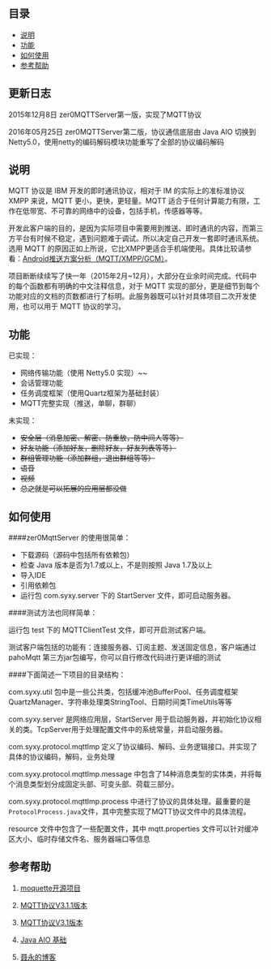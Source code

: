 ## 目录
* [说明](#1)
* [功能](#2)
* [如何使用](#3)
* [参考帮助](#4)

## 更新日志
2015年12月8日 zer0MQTTServer第一版，实现了MQTT协议

2016年05月25日 zer0MQTTServer第二版，协议通信底层由 Java AIO 切换到 Netty5.0，使用netty的编码解码模块功能重写了全部的协议编码解码

## <a name="1">说明</a>

MQTT 协议是 IBM 开发的即时通讯协议，相对于 IM 的实际上的准标准协议 XMPP 来说，MQTT 更小，更快，更轻量。MQTT 适合于任何计算能力有限，工作在低带宽、不可靠的网络中的设备，包括手机，传感器等等。

开发此客户端的目的，是因为实际项目中需要用到推送、即时通讯的内容，而第三方平台有时候不稳定，遇到问题难于调试。所以决定自己开发一套即时通讯系统。选用 MQTT 的原因正如上所说，它比XMPP更适合手机端使用。具体比较请参看：[Android推送方案分析（MQTT/XMPP/GCM）](http://m.oschina.net/blog/82059)。

项目断断续续写了快一年（2015年2月~12月），大部分在业余时间完成。代码中的每个函数都有明确的中文注释信息，对于 MQTT 实现的部分，更是细节到每个功能对应的文档的页数都进行了标明。此服务器既可以针对具体项目二次开发使用，也可以用于 MQTT 协议的学习。

## <a name="2">功能</a>
已实现：
* 网络传输功能（使用 Netty5.0 实现）~~
* 会话管理功能
* 任务调度框架（使用Quartz框架为基础封装）
* MQTT完整实现（推送，单聊，群聊）


未实现：
* ~~安全层（消息加密、解密、防重放，防中间人等等）~~
* ~~好友功能（添加好友，删除好友，好友列表等等）~~
* ~~群组管理功能（添加群组，退出群组等等）~~
* ~~语音~~
* ~~视频~~
* ~~总之就是可以拓展的应用层都没做~~

## <a name="3">如何使用</a>
####zer0MqttServer 的使用很简单：
* 下载源码（源码中包括所有依赖包）
* 检查 Java 版本是否为1.7或以上，不是则按照 Java 1.7及以上
* 导入IDE
* 引用依赖包
* 运行包 com.syxy.server 下的 StartServer 文件，即可启动服务器。

####测试方法也同样简单：

运行包 test 下的 MQTTClientTest 文件，即可开启测试客户端。

测试客户端包括的功能有：连接服务器、订阅主题、发送固定信息，客户端通过 pahoMqtt 第三方jar包编写，你可以自行修改代码进行更详细的测试

####下面简述一下项目的目录结构：

com.syxy.util 包中是一些公共类，包括缓冲池BufferPool、任务调度框架QuartzManager、字符串处理类StringTool、日期时间类TimeUtils等等

com.syxy.server 是网络应用层，StartServer 用于启动服务器，并初始化协议相关的类。TcpServer用于处理配置文件中的系统常量，并启动服务器。

com.syxy.protocol.mqttImp 定义了协议编码、解码、业务逻辑接口。并实现了具体的协议编码，解码，业务处理

com.syxy.protocol.mqttImp.message 中包含了14种消息类型的实体类，并将每个消息类型划分成固定头部、可变头部、荷载三部分。

com.syxy.protocol.mqttImp.process 中进行了协议的具体处理。最重要的是```ProtocolProcess.java```文件，其中完整实现了MQTT协议文件中的具体流程。

resource 文件中包含了一些配置文件，其中 mqtt.properties 文件可以针对缓冲区大小、临时存储文件名、服务器端口等信息

## <a name="4">参考帮助</a>

1. [moquette开源项目](https://github.com/andsel/moquette)

2. [MQTT协议V3.1.1版本](http://docs.oasis-open.org/mqtt/mqtt/v3.1.1/os/mqtt-v3.1.1-os.pdf)

3. [MQTT协议V3.1版本](http://www.ibm.com/developerworks/webservices/library/ws-mqtt/ws-mqtt-pdf.pdf)

4. [Java AIO 基础](http://lxy2330.iteye.com/blog/1122849)

5. [聂永的博客](http://www.blogjava.net/yongboy/)

